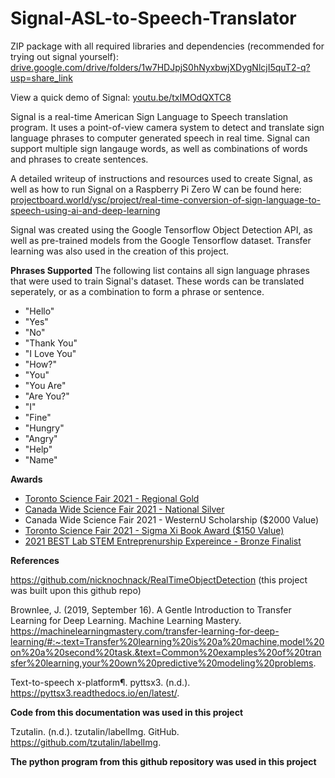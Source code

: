 # Signal-ASL-to-Speech-Translator

ZIP package with all required libraries and dependencies (recommended for trying out signal yourself): [drive.google.com/drive/folders/1w7HDJpjS0hNyxbwjXDygNlcjI5quT2-q?usp=share_link](https://drive.google.com/drive/folders/1w7HDJpjS0hNyxbwjXDygNlcjI5quT2-q?usp=share_link)

View a quick demo of Signal:
[youtu.be/txIMOdQXTC8](https://www.youtube.com/watch?v=txIMOdQXTC8)

Signal is a real-time American Sign Language to Speech translation program. It uses a point-of-view camera system to detect and translate sign language phrases to computer generated speech in real time. Signal can support multiple sign langauge words, as well as combinations of words and phrases to create sentences. 

A detailed writeup of instructions and resources used to create Signal, as well as how to run Signal on a Raspberry Pi Zero W can be found here:
[projectboard.world/ysc/project/real-time-conversion-of-sign-language-to-speech-using-ai-and-deep-learning](https://projectboard.world/ysc/project/real-time-conversion-of-sign-language-to-speech-using-ai-and-deep-learning)

Signal was created using the Google Tensorflow Object Detection API, as well as pre-trained models from the Google Tensorflow dataset. Transfer learning was also used in the creation of this project.

**Phrases Supported**
The following list contains all sign language phrases that were used to train Signal's dataset. These words can be translated seperately, or as a combination to form a phrase or sentence.

* "Hello"
* "Yes"
* "No"
* "Thank You"
* "I Love You"
* "How?"
* "You"
* "You Are"
* "Are You?"
* "I"
* "Fine"
* "Hungry"
* "Angry"
* "Help"
* "Name"


**Awards**
* [Toronto Science Fair 2021 - Regional Gold](https://www.torontosciencefair.ca/previous-fairs/2021-gold-medal-recipients#h.lr3yzoszwmvv)
* [Canada Wide Science Fair 2021 - National Silver](https://projectboard.world/ysc/project/real-time-conversion-of-sign-language-to-speech-using-ai-and-deep-learning)
* Canada Wide Science Fair 2021 - WesternU Scholarship ($2000 Value)
* [Toronto Science Fair 2021 - Sigma Xi Book Award ($150 Value)](https://www.torontosciencefair.ca/previous-fairs/2021-special-award-recipients#h.c7cz7cmwg68u)
* [2021 BEST Lab STEM Entreprenurship Expereince - Bronze Finalist](https://www.instagram.com/p/CS9xKT3ra_Q/)

**References**

https://github.com/nicknochnack/RealTimeObjectDetection (this project was built upon this github repo)

Brownlee, J. (2019, September 16). A Gentle Introduction to Transfer Learning for Deep Learning. Machine Learning Mastery. https://machinelearningmastery.com/transfer-learning-for-deep-learning/#:~:text=Transfer%20learning%20is%20a%20machine,model%20on%20a%20second%20task.&text=Common%20examples%20of%20transfer%20learning,your%20own%20predictive%20modeling%20problems.

Text-to-speech x-platform¶. pyttsx3. (n.d.). https://pyttsx3.readthedocs.io/en/latest/.

**Code from this documentation was used in this project**

Tzutalin. (n.d.). tzutalin/labelImg. GitHub. https://github.com/tzutalin/labelImg.

**The python program from this github repository was used in this project**





